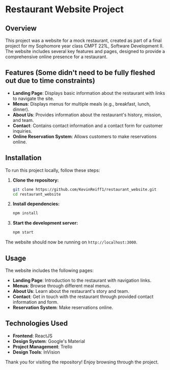 # Restaurant Website Project

## Overview

This project was a website for a mock restaurant, created as part of a final project for my Sophomore year class CMPT 221L, Software Development II. The website includes several key features and pages, designed to provide a comprehensive online presence for a restaurant.

## Features (Some didn't need to be fully fleshed out due to time constraints)

- **Landing Page**: Displays basic information about the restaurant with links to navigate the site.
- **Menus**: Displays menus for multiple meals (e.g., breakfast, lunch, dinner).
- **About Us**: Provides information about the restaurant's history, mission, and team.
- **Contact**: Contains contact information and a contact form for customer inquiries.
- **Online Reservation System**: Allows customers to make reservations online.

## Installation

To run this project locally, follow these steps:

1. **Clone the repository:**
    ```sh
    git clone https://github.com/KevinReiff1/restaurant_website.git
    cd restaurant_website
    ```

2. **Install dependencies:**
    ```sh
    npm install
    ```

3. **Start the development server:**
    ```sh
    npm start
    ```

The website should now be running on `http://localhost:3000`.

## Usage

The website includes the following pages:

- **Landing Page**: Introduction to the restaurant with navigation links.
- **Menus**: Browse through different meal menus.
- **About Us**: Learn about the restaurant's story and team.
- **Contact**: Get in touch with the restaurant through provided contact information and form.
- **Reservation System**: Make reservations online.

## Technologies Used

- **Frontend**: ReactJS
- **Design System**: Google's Material
- **Project Management**: Trello
- **Design Tools**: InVision


Thank you for visiting the repository! Enjoy browsing through the project.
